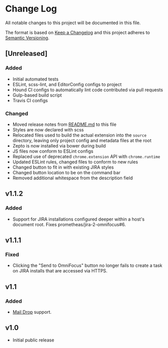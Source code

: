 # Change Log
All notable changes to this project will be documented in this file.

The format is based on [Keep a Changelog](http://keepachangelog.com/)
and this project adheres to [Semantic Versioning](http://semver.org/).


## [Unreleased]
### Added
- Initial automated tests
- ESLint, scss-lint, and EditorConfig configs to project
- Hound CI configs to automatically lint code contributed via pull requests
- Gulp-based build script
- Travis CI configs
### Changed
- Moved release notes from [README.md](./README.md) to this file
- Styles are now declared with scss
- Relocated files used to build the actual extension into the `source` directory, leaving only project config and metadata files at the root
- Zepto is now installed via bower during build
- JS files now conform to ESLint configs
- Replaced use of deprecated `chrome.extension` API with `chrome.runtime`
- Updated ESLint rules, changed files to conform to new rules
- Changed button to fit in with existing JIRA styles
- Changed button location to be on the command bar
- Removed additional whitespace from the description field

## v1.1.2
### Added
- Support for JIRA installations configured deeper within a host's document root. Fixes prometheas/jira-2-omnifocus#6.

## v1.1.1
### Fixed
- Clicking the "Send to OmniFocus" button no longer fails to create a task on JIRA installs that are accessed via HTTPS.

## v1.1
### Added
- [Mail Drop](http://www.omnigroup.com/blog/deliver-actions-to-your-omnifocus-inbox-with-mail-drop) support.

## v1.0
- Initial public release
